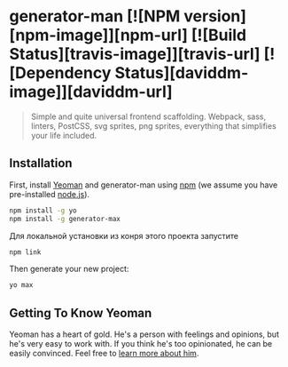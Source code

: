 # generator-man [![NPM version][npm-image]][npm-url] [![Build Status][travis-image]][travis-url] [![Dependency Status][daviddm-image]][daviddm-url]
> Simple and quite universal frontend scaffolding. Webpack, sass, linters, PostCSS, svg sprites, png sprites, everything that simplifies your life included.

## Installation

First, install [Yeoman](http://yeoman.io) and generator-man using [npm](https://www.npmjs.com/) (we assume you have pre-installed [node.js](https://nodejs.org/)).

```bash
npm install -g yo
npm install -g generator-max
```

Для локальной установки из конря этого проекта запустите

```bash
npm link
```

Then generate your new project:

```bash
yo max
```

## Getting To Know Yeoman

Yeoman has a heart of gold. He&#39;s a person with feelings and opinions, but he&#39;s very easy to work with. If you think he&#39;s too opinionated, he can be easily convinced. Feel free to [learn more about him](http://yeoman.io/).
